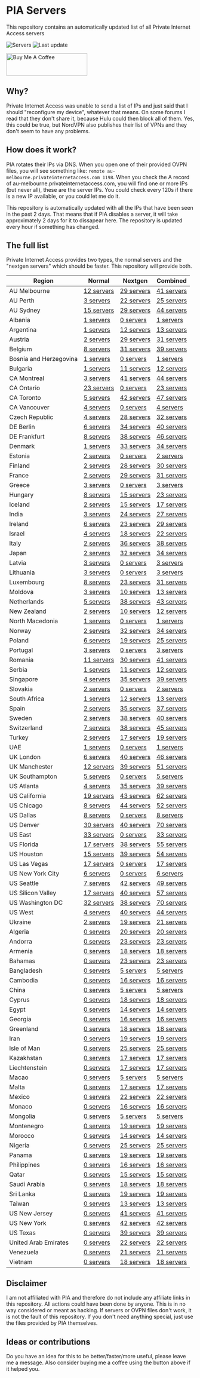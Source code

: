 # PIA Servers
This repository contains an automatically updated list of all Private Internet Access servers

![Servers](https://img.shields.io/badge/servers-2549-brightgreen) ![Last update](https://img.shields.io/badge/last%20update-2020--09--23%2018%3A00-brightgreen) 

<a href="https://www.buymeacoffee.com/Lars-" target="_blank"><img src="https://cdn.buymeacoffee.com/buttons/v2/default-orange.png" alt="Buy Me A Coffee" height="60" style="height: 60px !important;width: 217px !important;" ></a>

## Why?
Private Internet Access was unable to send a list of IPs and just said that I should "reconfigure my device", whatever that means.
On some forums I read that they don't share it, because Hulu could then block all of them. Yes, this could be true, but NordVPN also publishes their list of VPNs and they don't seem to have any problems.

## How does it work?
PIA rotates their IPs via DNS. When you open one of their provided OVPN files, you will see something like:
`remote au-melbourne.privateinternetaccess.com 1198`. When you check the A record of au-melbourne.privateinternetaccess.com, you will find one or more IPs (but never all), these are the server IPs.
You could check every 120s if there is a new IP available, or you could let me do it.

This repository is automatically updated with all the IPs that have been seen in the past 2 days. That means that if PIA disables a server, it will take approximately 2 days for it to dissapear here.
The repository is updated every hour if something has changed.

## The full list
Private Internet Access provides two types, the normal servers and the "nextgen servers" which should be faster. This repository will provide both.

Region | Normal | Nextgen | Combined
------ | ------ | ------- | --------
AU Melbourne | [12 servers](https://github.com/Lars-/PIA-servers/tree/master/normal/AU%20Melbourne) | [29 servers](https://github.com/Lars-/PIA-servers/tree/master/nextgen/AU%20Melbourne) | [41 servers](https://github.com/Lars-/PIA-servers/tree/master/combined/AU%20Melbourne)
AU Perth | [3 servers](https://github.com/Lars-/PIA-servers/tree/master/normal/AU%20Perth) | [22 servers](https://github.com/Lars-/PIA-servers/tree/master/nextgen/AU%20Perth) | [25 servers](https://github.com/Lars-/PIA-servers/tree/master/combined/AU%20Perth)
AU Sydney | [15 servers](https://github.com/Lars-/PIA-servers/tree/master/normal/AU%20Sydney) | [29 servers](https://github.com/Lars-/PIA-servers/tree/master/nextgen/AU%20Sydney) | [44 servers](https://github.com/Lars-/PIA-servers/tree/master/combined/AU%20Sydney)
Albania | [1 servers](https://github.com/Lars-/PIA-servers/tree/master/normal/Albania) | [0 servers](https://github.com/Lars-/PIA-servers/tree/master/nextgen/Albania) | [1 servers](https://github.com/Lars-/PIA-servers/tree/master/combined/Albania)
Argentina | [1 servers](https://github.com/Lars-/PIA-servers/tree/master/normal/Argentina) | [12 servers](https://github.com/Lars-/PIA-servers/tree/master/nextgen/Argentina) | [13 servers](https://github.com/Lars-/PIA-servers/tree/master/combined/Argentina)
Austria | [2 servers](https://github.com/Lars-/PIA-servers/tree/master/normal/Austria) | [29 servers](https://github.com/Lars-/PIA-servers/tree/master/nextgen/Austria) | [31 servers](https://github.com/Lars-/PIA-servers/tree/master/combined/Austria)
Belgium | [8 servers](https://github.com/Lars-/PIA-servers/tree/master/normal/Belgium) | [31 servers](https://github.com/Lars-/PIA-servers/tree/master/nextgen/Belgium) | [39 servers](https://github.com/Lars-/PIA-servers/tree/master/combined/Belgium)
Bosnia and Herzegovina | [1 servers](https://github.com/Lars-/PIA-servers/tree/master/normal/Bosnia%20and%20Herzegovina) | [0 servers](https://github.com/Lars-/PIA-servers/tree/master/nextgen/Bosnia%20and%20Herzegovina) | [1 servers](https://github.com/Lars-/PIA-servers/tree/master/combined/Bosnia%20and%20Herzegovina)
Bulgaria | [1 servers](https://github.com/Lars-/PIA-servers/tree/master/normal/Bulgaria) | [11 servers](https://github.com/Lars-/PIA-servers/tree/master/nextgen/Bulgaria) | [12 servers](https://github.com/Lars-/PIA-servers/tree/master/combined/Bulgaria)
CA Montreal | [3 servers](https://github.com/Lars-/PIA-servers/tree/master/normal/CA%20Montreal) | [41 servers](https://github.com/Lars-/PIA-servers/tree/master/nextgen/CA%20Montreal) | [44 servers](https://github.com/Lars-/PIA-servers/tree/master/combined/CA%20Montreal)
CA Ontario | [23 servers](https://github.com/Lars-/PIA-servers/tree/master/normal/CA%20Ontario) | [0 servers](https://github.com/Lars-/PIA-servers/tree/master/nextgen/CA%20Ontario) | [23 servers](https://github.com/Lars-/PIA-servers/tree/master/combined/CA%20Ontario)
CA Toronto | [5 servers](https://github.com/Lars-/PIA-servers/tree/master/normal/CA%20Toronto) | [42 servers](https://github.com/Lars-/PIA-servers/tree/master/nextgen/CA%20Toronto) | [47 servers](https://github.com/Lars-/PIA-servers/tree/master/combined/CA%20Toronto)
CA Vancouver | [4 servers](https://github.com/Lars-/PIA-servers/tree/master/normal/CA%20Vancouver) | [0 servers](https://github.com/Lars-/PIA-servers/tree/master/nextgen/CA%20Vancouver) | [4 servers](https://github.com/Lars-/PIA-servers/tree/master/combined/CA%20Vancouver)
Czech Republic | [4 servers](https://github.com/Lars-/PIA-servers/tree/master/normal/Czech%20Republic) | [28 servers](https://github.com/Lars-/PIA-servers/tree/master/nextgen/Czech%20Republic) | [32 servers](https://github.com/Lars-/PIA-servers/tree/master/combined/Czech%20Republic)
DE Berlin | [6 servers](https://github.com/Lars-/PIA-servers/tree/master/normal/DE%20Berlin) | [34 servers](https://github.com/Lars-/PIA-servers/tree/master/nextgen/DE%20Berlin) | [40 servers](https://github.com/Lars-/PIA-servers/tree/master/combined/DE%20Berlin)
DE Frankfurt | [8 servers](https://github.com/Lars-/PIA-servers/tree/master/normal/DE%20Frankfurt) | [38 servers](https://github.com/Lars-/PIA-servers/tree/master/nextgen/DE%20Frankfurt) | [46 servers](https://github.com/Lars-/PIA-servers/tree/master/combined/DE%20Frankfurt)
Denmark | [1 servers](https://github.com/Lars-/PIA-servers/tree/master/normal/Denmark) | [33 servers](https://github.com/Lars-/PIA-servers/tree/master/nextgen/Denmark) | [34 servers](https://github.com/Lars-/PIA-servers/tree/master/combined/Denmark)
Estonia | [2 servers](https://github.com/Lars-/PIA-servers/tree/master/normal/Estonia) | [0 servers](https://github.com/Lars-/PIA-servers/tree/master/nextgen/Estonia) | [2 servers](https://github.com/Lars-/PIA-servers/tree/master/combined/Estonia)
Finland | [2 servers](https://github.com/Lars-/PIA-servers/tree/master/normal/Finland) | [28 servers](https://github.com/Lars-/PIA-servers/tree/master/nextgen/Finland) | [30 servers](https://github.com/Lars-/PIA-servers/tree/master/combined/Finland)
France | [2 servers](https://github.com/Lars-/PIA-servers/tree/master/normal/France) | [29 servers](https://github.com/Lars-/PIA-servers/tree/master/nextgen/France) | [31 servers](https://github.com/Lars-/PIA-servers/tree/master/combined/France)
Greece | [3 servers](https://github.com/Lars-/PIA-servers/tree/master/normal/Greece) | [0 servers](https://github.com/Lars-/PIA-servers/tree/master/nextgen/Greece) | [3 servers](https://github.com/Lars-/PIA-servers/tree/master/combined/Greece)
Hungary | [8 servers](https://github.com/Lars-/PIA-servers/tree/master/normal/Hungary) | [15 servers](https://github.com/Lars-/PIA-servers/tree/master/nextgen/Hungary) | [23 servers](https://github.com/Lars-/PIA-servers/tree/master/combined/Hungary)
Iceland | [2 servers](https://github.com/Lars-/PIA-servers/tree/master/normal/Iceland) | [15 servers](https://github.com/Lars-/PIA-servers/tree/master/nextgen/Iceland) | [17 servers](https://github.com/Lars-/PIA-servers/tree/master/combined/Iceland)
India | [3 servers](https://github.com/Lars-/PIA-servers/tree/master/normal/India) | [24 servers](https://github.com/Lars-/PIA-servers/tree/master/nextgen/India) | [27 servers](https://github.com/Lars-/PIA-servers/tree/master/combined/India)
Ireland | [6 servers](https://github.com/Lars-/PIA-servers/tree/master/normal/Ireland) | [23 servers](https://github.com/Lars-/PIA-servers/tree/master/nextgen/Ireland) | [29 servers](https://github.com/Lars-/PIA-servers/tree/master/combined/Ireland)
Israel | [4 servers](https://github.com/Lars-/PIA-servers/tree/master/normal/Israel) | [18 servers](https://github.com/Lars-/PIA-servers/tree/master/nextgen/Israel) | [22 servers](https://github.com/Lars-/PIA-servers/tree/master/combined/Israel)
Italy | [2 servers](https://github.com/Lars-/PIA-servers/tree/master/normal/Italy) | [36 servers](https://github.com/Lars-/PIA-servers/tree/master/nextgen/Italy) | [38 servers](https://github.com/Lars-/PIA-servers/tree/master/combined/Italy)
Japan | [2 servers](https://github.com/Lars-/PIA-servers/tree/master/normal/Japan) | [32 servers](https://github.com/Lars-/PIA-servers/tree/master/nextgen/Japan) | [34 servers](https://github.com/Lars-/PIA-servers/tree/master/combined/Japan)
Latvia | [3 servers](https://github.com/Lars-/PIA-servers/tree/master/normal/Latvia) | [0 servers](https://github.com/Lars-/PIA-servers/tree/master/nextgen/Latvia) | [3 servers](https://github.com/Lars-/PIA-servers/tree/master/combined/Latvia)
Lithuania | [3 servers](https://github.com/Lars-/PIA-servers/tree/master/normal/Lithuania) | [0 servers](https://github.com/Lars-/PIA-servers/tree/master/nextgen/Lithuania) | [3 servers](https://github.com/Lars-/PIA-servers/tree/master/combined/Lithuania)
Luxembourg | [8 servers](https://github.com/Lars-/PIA-servers/tree/master/normal/Luxembourg) | [23 servers](https://github.com/Lars-/PIA-servers/tree/master/nextgen/Luxembourg) | [31 servers](https://github.com/Lars-/PIA-servers/tree/master/combined/Luxembourg)
Moldova | [3 servers](https://github.com/Lars-/PIA-servers/tree/master/normal/Moldova) | [10 servers](https://github.com/Lars-/PIA-servers/tree/master/nextgen/Moldova) | [13 servers](https://github.com/Lars-/PIA-servers/tree/master/combined/Moldova)
Netherlands | [5 servers](https://github.com/Lars-/PIA-servers/tree/master/normal/Netherlands) | [38 servers](https://github.com/Lars-/PIA-servers/tree/master/nextgen/Netherlands) | [43 servers](https://github.com/Lars-/PIA-servers/tree/master/combined/Netherlands)
New Zealand | [2 servers](https://github.com/Lars-/PIA-servers/tree/master/normal/New%20Zealand) | [10 servers](https://github.com/Lars-/PIA-servers/tree/master/nextgen/New%20Zealand) | [12 servers](https://github.com/Lars-/PIA-servers/tree/master/combined/New%20Zealand)
North Macedonia | [1 servers](https://github.com/Lars-/PIA-servers/tree/master/normal/North%20Macedonia) | [0 servers](https://github.com/Lars-/PIA-servers/tree/master/nextgen/North%20Macedonia) | [1 servers](https://github.com/Lars-/PIA-servers/tree/master/combined/North%20Macedonia)
Norway | [2 servers](https://github.com/Lars-/PIA-servers/tree/master/normal/Norway) | [32 servers](https://github.com/Lars-/PIA-servers/tree/master/nextgen/Norway) | [34 servers](https://github.com/Lars-/PIA-servers/tree/master/combined/Norway)
Poland | [6 servers](https://github.com/Lars-/PIA-servers/tree/master/normal/Poland) | [19 servers](https://github.com/Lars-/PIA-servers/tree/master/nextgen/Poland) | [25 servers](https://github.com/Lars-/PIA-servers/tree/master/combined/Poland)
Portugal | [3 servers](https://github.com/Lars-/PIA-servers/tree/master/normal/Portugal) | [0 servers](https://github.com/Lars-/PIA-servers/tree/master/nextgen/Portugal) | [3 servers](https://github.com/Lars-/PIA-servers/tree/master/combined/Portugal)
Romania | [11 servers](https://github.com/Lars-/PIA-servers/tree/master/normal/Romania) | [30 servers](https://github.com/Lars-/PIA-servers/tree/master/nextgen/Romania) | [41 servers](https://github.com/Lars-/PIA-servers/tree/master/combined/Romania)
Serbia | [1 servers](https://github.com/Lars-/PIA-servers/tree/master/normal/Serbia) | [11 servers](https://github.com/Lars-/PIA-servers/tree/master/nextgen/Serbia) | [12 servers](https://github.com/Lars-/PIA-servers/tree/master/combined/Serbia)
Singapore | [4 servers](https://github.com/Lars-/PIA-servers/tree/master/normal/Singapore) | [35 servers](https://github.com/Lars-/PIA-servers/tree/master/nextgen/Singapore) | [39 servers](https://github.com/Lars-/PIA-servers/tree/master/combined/Singapore)
Slovakia | [2 servers](https://github.com/Lars-/PIA-servers/tree/master/normal/Slovakia) | [0 servers](https://github.com/Lars-/PIA-servers/tree/master/nextgen/Slovakia) | [2 servers](https://github.com/Lars-/PIA-servers/tree/master/combined/Slovakia)
South Africa | [1 servers](https://github.com/Lars-/PIA-servers/tree/master/normal/South%20Africa) | [12 servers](https://github.com/Lars-/PIA-servers/tree/master/nextgen/South%20Africa) | [13 servers](https://github.com/Lars-/PIA-servers/tree/master/combined/South%20Africa)
Spain | [2 servers](https://github.com/Lars-/PIA-servers/tree/master/normal/Spain) | [35 servers](https://github.com/Lars-/PIA-servers/tree/master/nextgen/Spain) | [37 servers](https://github.com/Lars-/PIA-servers/tree/master/combined/Spain)
Sweden | [2 servers](https://github.com/Lars-/PIA-servers/tree/master/normal/Sweden) | [38 servers](https://github.com/Lars-/PIA-servers/tree/master/nextgen/Sweden) | [40 servers](https://github.com/Lars-/PIA-servers/tree/master/combined/Sweden)
Switzerland | [7 servers](https://github.com/Lars-/PIA-servers/tree/master/normal/Switzerland) | [38 servers](https://github.com/Lars-/PIA-servers/tree/master/nextgen/Switzerland) | [45 servers](https://github.com/Lars-/PIA-servers/tree/master/combined/Switzerland)
Turkey | [2 servers](https://github.com/Lars-/PIA-servers/tree/master/normal/Turkey) | [17 servers](https://github.com/Lars-/PIA-servers/tree/master/nextgen/Turkey) | [19 servers](https://github.com/Lars-/PIA-servers/tree/master/combined/Turkey)
UAE | [1 servers](https://github.com/Lars-/PIA-servers/tree/master/normal/UAE) | [0 servers](https://github.com/Lars-/PIA-servers/tree/master/nextgen/UAE) | [1 servers](https://github.com/Lars-/PIA-servers/tree/master/combined/UAE)
UK London | [6 servers](https://github.com/Lars-/PIA-servers/tree/master/normal/UK%20London) | [40 servers](https://github.com/Lars-/PIA-servers/tree/master/nextgen/UK%20London) | [46 servers](https://github.com/Lars-/PIA-servers/tree/master/combined/UK%20London)
UK Manchester | [12 servers](https://github.com/Lars-/PIA-servers/tree/master/normal/UK%20Manchester) | [39 servers](https://github.com/Lars-/PIA-servers/tree/master/nextgen/UK%20Manchester) | [51 servers](https://github.com/Lars-/PIA-servers/tree/master/combined/UK%20Manchester)
UK Southampton | [5 servers](https://github.com/Lars-/PIA-servers/tree/master/normal/UK%20Southampton) | [0 servers](https://github.com/Lars-/PIA-servers/tree/master/nextgen/UK%20Southampton) | [5 servers](https://github.com/Lars-/PIA-servers/tree/master/combined/UK%20Southampton)
US Atlanta | [4 servers](https://github.com/Lars-/PIA-servers/tree/master/normal/US%20Atlanta) | [35 servers](https://github.com/Lars-/PIA-servers/tree/master/nextgen/US%20Atlanta) | [39 servers](https://github.com/Lars-/PIA-servers/tree/master/combined/US%20Atlanta)
US California | [19 servers](https://github.com/Lars-/PIA-servers/tree/master/normal/US%20California) | [43 servers](https://github.com/Lars-/PIA-servers/tree/master/nextgen/US%20California) | [62 servers](https://github.com/Lars-/PIA-servers/tree/master/combined/US%20California)
US Chicago | [8 servers](https://github.com/Lars-/PIA-servers/tree/master/normal/US%20Chicago) | [44 servers](https://github.com/Lars-/PIA-servers/tree/master/nextgen/US%20Chicago) | [52 servers](https://github.com/Lars-/PIA-servers/tree/master/combined/US%20Chicago)
US Dallas | [8 servers](https://github.com/Lars-/PIA-servers/tree/master/normal/US%20Dallas) | [0 servers](https://github.com/Lars-/PIA-servers/tree/master/nextgen/US%20Dallas) | [8 servers](https://github.com/Lars-/PIA-servers/tree/master/combined/US%20Dallas)
US Denver | [30 servers](https://github.com/Lars-/PIA-servers/tree/master/normal/US%20Denver) | [40 servers](https://github.com/Lars-/PIA-servers/tree/master/nextgen/US%20Denver) | [70 servers](https://github.com/Lars-/PIA-servers/tree/master/combined/US%20Denver)
US East | [33 servers](https://github.com/Lars-/PIA-servers/tree/master/normal/US%20East) | [0 servers](https://github.com/Lars-/PIA-servers/tree/master/nextgen/US%20East) | [33 servers](https://github.com/Lars-/PIA-servers/tree/master/combined/US%20East)
US Florida | [17 servers](https://github.com/Lars-/PIA-servers/tree/master/normal/US%20Florida) | [38 servers](https://github.com/Lars-/PIA-servers/tree/master/nextgen/US%20Florida) | [55 servers](https://github.com/Lars-/PIA-servers/tree/master/combined/US%20Florida)
US Houston | [15 servers](https://github.com/Lars-/PIA-servers/tree/master/normal/US%20Houston) | [39 servers](https://github.com/Lars-/PIA-servers/tree/master/nextgen/US%20Houston) | [54 servers](https://github.com/Lars-/PIA-servers/tree/master/combined/US%20Houston)
US Las Vegas | [17 servers](https://github.com/Lars-/PIA-servers/tree/master/normal/US%20Las%20Vegas) | [0 servers](https://github.com/Lars-/PIA-servers/tree/master/nextgen/US%20Las%20Vegas) | [17 servers](https://github.com/Lars-/PIA-servers/tree/master/combined/US%20Las%20Vegas)
US New York City | [6 servers](https://github.com/Lars-/PIA-servers/tree/master/normal/US%20New%20York%20City) | [0 servers](https://github.com/Lars-/PIA-servers/tree/master/nextgen/US%20New%20York%20City) | [6 servers](https://github.com/Lars-/PIA-servers/tree/master/combined/US%20New%20York%20City)
US Seattle | [7 servers](https://github.com/Lars-/PIA-servers/tree/master/normal/US%20Seattle) | [42 servers](https://github.com/Lars-/PIA-servers/tree/master/nextgen/US%20Seattle) | [49 servers](https://github.com/Lars-/PIA-servers/tree/master/combined/US%20Seattle)
US Silicon Valley | [17 servers](https://github.com/Lars-/PIA-servers/tree/master/normal/US%20Silicon%20Valley) | [40 servers](https://github.com/Lars-/PIA-servers/tree/master/nextgen/US%20Silicon%20Valley) | [57 servers](https://github.com/Lars-/PIA-servers/tree/master/combined/US%20Silicon%20Valley)
US Washington DC | [32 servers](https://github.com/Lars-/PIA-servers/tree/master/normal/US%20Washington%20DC) | [38 servers](https://github.com/Lars-/PIA-servers/tree/master/nextgen/US%20Washington%20DC) | [70 servers](https://github.com/Lars-/PIA-servers/tree/master/combined/US%20Washington%20DC)
US West | [4 servers](https://github.com/Lars-/PIA-servers/tree/master/normal/US%20West) | [40 servers](https://github.com/Lars-/PIA-servers/tree/master/nextgen/US%20West) | [44 servers](https://github.com/Lars-/PIA-servers/tree/master/combined/US%20West)
Ukraine | [2 servers](https://github.com/Lars-/PIA-servers/tree/master/normal/Ukraine) | [19 servers](https://github.com/Lars-/PIA-servers/tree/master/nextgen/Ukraine) | [21 servers](https://github.com/Lars-/PIA-servers/tree/master/combined/Ukraine)
Algeria | [0 servers](https://github.com/Lars-/PIA-servers/tree/master/normal/Algeria) | [20 servers](https://github.com/Lars-/PIA-servers/tree/master/nextgen/Algeria) | [20 servers](https://github.com/Lars-/PIA-servers/tree/master/combined/Algeria)
Andorra | [0 servers](https://github.com/Lars-/PIA-servers/tree/master/normal/Andorra) | [23 servers](https://github.com/Lars-/PIA-servers/tree/master/nextgen/Andorra) | [23 servers](https://github.com/Lars-/PIA-servers/tree/master/combined/Andorra)
Armenia | [0 servers](https://github.com/Lars-/PIA-servers/tree/master/normal/Armenia) | [18 servers](https://github.com/Lars-/PIA-servers/tree/master/nextgen/Armenia) | [18 servers](https://github.com/Lars-/PIA-servers/tree/master/combined/Armenia)
Bahamas | [0 servers](https://github.com/Lars-/PIA-servers/tree/master/normal/Bahamas) | [23 servers](https://github.com/Lars-/PIA-servers/tree/master/nextgen/Bahamas) | [23 servers](https://github.com/Lars-/PIA-servers/tree/master/combined/Bahamas)
Bangladesh | [0 servers](https://github.com/Lars-/PIA-servers/tree/master/normal/Bangladesh) | [5 servers](https://github.com/Lars-/PIA-servers/tree/master/nextgen/Bangladesh) | [5 servers](https://github.com/Lars-/PIA-servers/tree/master/combined/Bangladesh)
Cambodia | [0 servers](https://github.com/Lars-/PIA-servers/tree/master/normal/Cambodia) | [16 servers](https://github.com/Lars-/PIA-servers/tree/master/nextgen/Cambodia) | [16 servers](https://github.com/Lars-/PIA-servers/tree/master/combined/Cambodia)
China | [0 servers](https://github.com/Lars-/PIA-servers/tree/master/normal/China) | [5 servers](https://github.com/Lars-/PIA-servers/tree/master/nextgen/China) | [5 servers](https://github.com/Lars-/PIA-servers/tree/master/combined/China)
Cyprus | [0 servers](https://github.com/Lars-/PIA-servers/tree/master/normal/Cyprus) | [18 servers](https://github.com/Lars-/PIA-servers/tree/master/nextgen/Cyprus) | [18 servers](https://github.com/Lars-/PIA-servers/tree/master/combined/Cyprus)
Egypt | [0 servers](https://github.com/Lars-/PIA-servers/tree/master/normal/Egypt) | [14 servers](https://github.com/Lars-/PIA-servers/tree/master/nextgen/Egypt) | [14 servers](https://github.com/Lars-/PIA-servers/tree/master/combined/Egypt)
Georgia | [0 servers](https://github.com/Lars-/PIA-servers/tree/master/normal/Georgia) | [16 servers](https://github.com/Lars-/PIA-servers/tree/master/nextgen/Georgia) | [16 servers](https://github.com/Lars-/PIA-servers/tree/master/combined/Georgia)
Greenland | [0 servers](https://github.com/Lars-/PIA-servers/tree/master/normal/Greenland) | [18 servers](https://github.com/Lars-/PIA-servers/tree/master/nextgen/Greenland) | [18 servers](https://github.com/Lars-/PIA-servers/tree/master/combined/Greenland)
Iran | [0 servers](https://github.com/Lars-/PIA-servers/tree/master/normal/Iran) | [19 servers](https://github.com/Lars-/PIA-servers/tree/master/nextgen/Iran) | [19 servers](https://github.com/Lars-/PIA-servers/tree/master/combined/Iran)
Isle of Man | [0 servers](https://github.com/Lars-/PIA-servers/tree/master/normal/Isle%20of%20Man) | [25 servers](https://github.com/Lars-/PIA-servers/tree/master/nextgen/Isle%20of%20Man) | [25 servers](https://github.com/Lars-/PIA-servers/tree/master/combined/Isle%20of%20Man)
Kazakhstan | [0 servers](https://github.com/Lars-/PIA-servers/tree/master/normal/Kazakhstan) | [17 servers](https://github.com/Lars-/PIA-servers/tree/master/nextgen/Kazakhstan) | [17 servers](https://github.com/Lars-/PIA-servers/tree/master/combined/Kazakhstan)
Liechtenstein | [0 servers](https://github.com/Lars-/PIA-servers/tree/master/normal/Liechtenstein) | [17 servers](https://github.com/Lars-/PIA-servers/tree/master/nextgen/Liechtenstein) | [17 servers](https://github.com/Lars-/PIA-servers/tree/master/combined/Liechtenstein)
Macao | [0 servers](https://github.com/Lars-/PIA-servers/tree/master/normal/Macao) | [5 servers](https://github.com/Lars-/PIA-servers/tree/master/nextgen/Macao) | [5 servers](https://github.com/Lars-/PIA-servers/tree/master/combined/Macao)
Malta | [0 servers](https://github.com/Lars-/PIA-servers/tree/master/normal/Malta) | [17 servers](https://github.com/Lars-/PIA-servers/tree/master/nextgen/Malta) | [17 servers](https://github.com/Lars-/PIA-servers/tree/master/combined/Malta)
Mexico | [0 servers](https://github.com/Lars-/PIA-servers/tree/master/normal/Mexico) | [22 servers](https://github.com/Lars-/PIA-servers/tree/master/nextgen/Mexico) | [22 servers](https://github.com/Lars-/PIA-servers/tree/master/combined/Mexico)
Monaco | [0 servers](https://github.com/Lars-/PIA-servers/tree/master/normal/Monaco) | [16 servers](https://github.com/Lars-/PIA-servers/tree/master/nextgen/Monaco) | [16 servers](https://github.com/Lars-/PIA-servers/tree/master/combined/Monaco)
Mongolia | [0 servers](https://github.com/Lars-/PIA-servers/tree/master/normal/Mongolia) | [5 servers](https://github.com/Lars-/PIA-servers/tree/master/nextgen/Mongolia) | [5 servers](https://github.com/Lars-/PIA-servers/tree/master/combined/Mongolia)
Montenegro | [0 servers](https://github.com/Lars-/PIA-servers/tree/master/normal/Montenegro) | [19 servers](https://github.com/Lars-/PIA-servers/tree/master/nextgen/Montenegro) | [19 servers](https://github.com/Lars-/PIA-servers/tree/master/combined/Montenegro)
Morocco | [0 servers](https://github.com/Lars-/PIA-servers/tree/master/normal/Morocco) | [14 servers](https://github.com/Lars-/PIA-servers/tree/master/nextgen/Morocco) | [14 servers](https://github.com/Lars-/PIA-servers/tree/master/combined/Morocco)
Nigeria | [0 servers](https://github.com/Lars-/PIA-servers/tree/master/normal/Nigeria) | [25 servers](https://github.com/Lars-/PIA-servers/tree/master/nextgen/Nigeria) | [25 servers](https://github.com/Lars-/PIA-servers/tree/master/combined/Nigeria)
Panama | [0 servers](https://github.com/Lars-/PIA-servers/tree/master/normal/Panama) | [19 servers](https://github.com/Lars-/PIA-servers/tree/master/nextgen/Panama) | [19 servers](https://github.com/Lars-/PIA-servers/tree/master/combined/Panama)
Philippines | [0 servers](https://github.com/Lars-/PIA-servers/tree/master/normal/Philippines) | [16 servers](https://github.com/Lars-/PIA-servers/tree/master/nextgen/Philippines) | [16 servers](https://github.com/Lars-/PIA-servers/tree/master/combined/Philippines)
Qatar | [0 servers](https://github.com/Lars-/PIA-servers/tree/master/normal/Qatar) | [15 servers](https://github.com/Lars-/PIA-servers/tree/master/nextgen/Qatar) | [15 servers](https://github.com/Lars-/PIA-servers/tree/master/combined/Qatar)
Saudi Arabia | [0 servers](https://github.com/Lars-/PIA-servers/tree/master/normal/Saudi%20Arabia) | [18 servers](https://github.com/Lars-/PIA-servers/tree/master/nextgen/Saudi%20Arabia) | [18 servers](https://github.com/Lars-/PIA-servers/tree/master/combined/Saudi%20Arabia)
Sri Lanka | [0 servers](https://github.com/Lars-/PIA-servers/tree/master/normal/Sri%20Lanka) | [19 servers](https://github.com/Lars-/PIA-servers/tree/master/nextgen/Sri%20Lanka) | [19 servers](https://github.com/Lars-/PIA-servers/tree/master/combined/Sri%20Lanka)
Taiwan | [0 servers](https://github.com/Lars-/PIA-servers/tree/master/normal/Taiwan) | [13 servers](https://github.com/Lars-/PIA-servers/tree/master/nextgen/Taiwan) | [13 servers](https://github.com/Lars-/PIA-servers/tree/master/combined/Taiwan)
US New Jersey | [0 servers](https://github.com/Lars-/PIA-servers/tree/master/normal/US%20New%20Jersey) | [41 servers](https://github.com/Lars-/PIA-servers/tree/master/nextgen/US%20New%20Jersey) | [41 servers](https://github.com/Lars-/PIA-servers/tree/master/combined/US%20New%20Jersey)
US New York | [0 servers](https://github.com/Lars-/PIA-servers/tree/master/normal/US%20New%20York) | [42 servers](https://github.com/Lars-/PIA-servers/tree/master/nextgen/US%20New%20York) | [42 servers](https://github.com/Lars-/PIA-servers/tree/master/combined/US%20New%20York)
US Texas | [0 servers](https://github.com/Lars-/PIA-servers/tree/master/normal/US%20Texas) | [39 servers](https://github.com/Lars-/PIA-servers/tree/master/nextgen/US%20Texas) | [39 servers](https://github.com/Lars-/PIA-servers/tree/master/combined/US%20Texas)
United Arab Emirates | [0 servers](https://github.com/Lars-/PIA-servers/tree/master/normal/United%20Arab%20Emirates) | [22 servers](https://github.com/Lars-/PIA-servers/tree/master/nextgen/United%20Arab%20Emirates) | [22 servers](https://github.com/Lars-/PIA-servers/tree/master/combined/United%20Arab%20Emirates)
Venezuela | [0 servers](https://github.com/Lars-/PIA-servers/tree/master/normal/Venezuela) | [21 servers](https://github.com/Lars-/PIA-servers/tree/master/nextgen/Venezuela) | [21 servers](https://github.com/Lars-/PIA-servers/tree/master/combined/Venezuela)
Vietnam | [0 servers](https://github.com/Lars-/PIA-servers/tree/master/normal/Vietnam) | [18 servers](https://github.com/Lars-/PIA-servers/tree/master/nextgen/Vietnam) | [18 servers](https://github.com/Lars-/PIA-servers/tree/master/combined/Vietnam)


## Disclaimer
I am not affiliated with PIA and therefore do not include any affiliate links in this repository. 
All actions could have been done by anyone. This is in no way considered or meant as hacking. 
If servers or OVPN files don't work, it is not the fault of this repository. If you don't need anything special, just use the files provided by PIA themselves.

## Ideas or contributions
Do you have an idea for this to be better/faster/more useful, please leave me a message. Also consider buying me a coffee using the button above if it helped you.